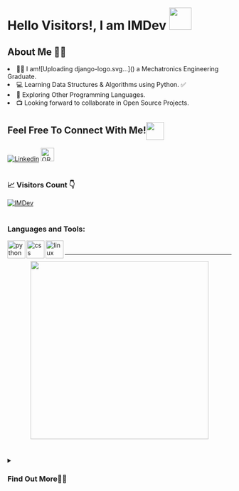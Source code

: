 <h1>Hello Visitors!, I am IMDev  <img src="https://i.giphy.com/media/v1.Y2lkPTc5MGI3NjExdG53dzZvdDMyeHE2Mndma254bWo0ZWFuemFtOXRpdWoxYWgxMHg1MyZlcD12MV9pbnRlcm5hbF9naWZfYnlfaWQmY3Q9Zw/tsX3YMWYzDPjAARfeg/giphy.gif" width="50px"></h1>
<h2>About Me 👨‍🎓</h2>

<li> 🐱‍👤 I am![Uploading django-logo.svg…]()
 a Mechatronics Engineering Graduate.</li>
<li> 💻 Learning Data Structures & Algorithms using Python. ✅</li>
<li> 💞 Exploring Other Programming Languages.</li>
<li> 📺 Looking forward to collaborate in Open Source Projects.</li>

## Feel Free To Connect With Me!<img align="center" src="https://github.com/rajput2107/rajput2107/blob/master/Assets/Handshake.gif" height="40px" />

<!--*[![Twitter](https://img.shields.io/badge/Twitter-1DA1F2?style=for-the-badge&logo=twitter&logoColor=white)](https://twitter.com/FarhAnonymous)*-->
[![Linkedin](https://img.shields.io/badge/LinkedIn-0077B5?style=for-the-badge&logo=linkedin&logoColor=white)](https://www.linkedin.com/in/sheikh-mohamad-naim-shikh-shatir-9211771bb/)
<a href="https://orcid.org/0000-0002-7988-3138" target="_blank">
  <img src="https://orcid.org/assets/vectors/orcid.logo.icon.svg" alt="ORCID" width="30" height="30">
</a>
<!--[![Stack Overflow](https://img.shields.io/badge/Stack_Overflow-FE7A16?style=for-the-badge&logo=stack-overflow&logoColor=white)](https://stackoverflow.com/users/14277705/farhan)-->
#
<h3>📈 Visitors Count 👇 </h3>
<div>
    <a href="https://github.com/cofferide" target="_blank">
        <img src="https://komarev.com/ghpvc/?username=cofferide&label=Profile%20views&color=0e75b6&style=for-the-badge" alt="IMDev" />
   </a> 
</div>

#
<h3 align="left">Languages and Tools:</h3>
<img align="left" src="https://cdn.jsdelivr.net/gh/devicons/devicon@latest/icons/python/python-original-wordmark.svg" alt="python"  width="40" height="40"/>
<img align="left" src="https://cdn.jsdelivr.net/gh/devicons/devicon@latest/icons/css3/css3-original-wordmark.svg" alt="css" width="40" height="40"/>
<img align="left" src="https://cdn.jsdelivr.net/gh/devicons/devicon@latest/icons/linux/linux-original.svg" alt="linux" width="40" height="40"/>
<br />
<hr>
<p align="center">
  <img width="400px" src="https://github-readme-stats.vercel.app/api?username=cofferide&count_private=true&show_icons=true&theme=solarized-dark&hide_border=true&bg_color=1F222E" />
</p>

#
<details>
<summary><h3>Find Out More👨‍💻</h3></summary>
    <p>Nothing! You have reached the end. Keep soaring high!</p>
⣿⣿⣿⣿⣿⣿⣿⣿⣿⣿⣿⣿⣿⠟⣩⣤⠄⣉⣙⠻⣿⣿⣿⣿⣿⣿⢿⣿⣿⣿⣿⣿⣿⣿⣿⣿⣿⣿⣿⣿⣿⣿⣿⣿⣿⣿⣿⣿⣿⣿⣿⣿⣿⣿⣿⣿⣿⣿⣿⣿⣿⣿⣿⣿⣿
⣿⣿⣿⣿⣿⣿⣿⣿⣿⣿⡿⠛⢡⣾⣿⢃⣾⣿⣿⡆⣿⣿⣿⣿⡿⠁⣤⣤⣈⠙⠻⣿⣿⣿⣿⣿⣿⣿⣿⣿⣿⣿⣿⣿⠿⠿⠿⠟⠛⠿⠿⢿⣿⣿⣿⣿⣿⣿⣿⣿⣿⣿⣿⣿⣿
⣿⣿⣿⣿⣿⣿⣿⣿⣿⠏⣰⢃⣿⣿⠇⣾⣿⣿⣿⠁⣿⣿⣿⣿⠁⣼⣿⣿⡝⢿⣦⡈⠻⣿⣿⣿⣿⣿⡿⠟⠛⢉⣁⣠⡤⡴⠶⠶⠶⠶⣦⣤⣈⠙⢿⣿⣿⣿⣿⣿⣿⣿⣿⣿⣿
⣿⣿⣿⣿⣿⣿⣿⡟⣡⢰⡿⠸⠟⣋⣴⣿⣿⣿⡿⠀⢛⡛⠻⡟⠀⣿⣿⢧⡛⡤⢻⣿⣆⠈⢿⠿⠛⢁⠤⠔⠚⡉⢁⠂⡐⢀⠆⡐⠠⠂⠄⡠⢉⠳⢄⠹⣿⣿⣿⣿⣿⣿⣿⣿⣿
⣿⣿⣿⣿⣿⣿⣿⢰⣿⠘⢡⣶⣿⣿⣿⣿⡿⠋⣴⣾⣿⣿⡧⠀⠸⣿⣿⣯⡟⡔⠂⢻⣿⣧⠀⠐⠈⠂⠌⢠⠁⠐⠂⠡⠐⠂⠀⣤⣤⢦⣤⡄⠀⠂⠌⠂⢹⣿⣿⣿⣿⣿⣿⣿⣿
⣿⣿⣿⣿⣿⣿⣏⢸⣏⣴⣿⣿⣿⣿⡿⠏⢁⣾⣿⣿⣿⣿⠇⣸⠀⣿⣿⣧⠷⠀⣀⢸⣿⣿⣆⠀⣀⠠⠀⡀⠤⠀⠄⡠⢀⣴⣿⡿⠁⡀⢿⡿⢱⡀⠀⠠⠀⣿⣿⣿⣿⣿⣿⣿⣿
⣿⣿⣿⣿⣿⣿⣿⢸⣿⣿⣿⣿⡿⣫⣴⣿⣿⣿⣿⣿⡿⢋⣴⣿⡄⢿⣿⣯⡇⢘⡀⢸⣿⣿⠛⠀⡀⢂⠡⠐⠠⢁⠢⢠⣿⠟⠉⢄⣴⣄⣂⡔⢸⡇⠈⡐⠀⣿⣿⣿⣿⣿⣿⣿⣿
⣿⣿⣿⣿⣿⣿⡇⣾⣿⣿⣿⡟⣴⣿⣿⣿⣿⣿⣿⣿⡇⡸⠋⠁⠀⠈⣿⡿⠅⣂⣴⣿⠟⠁⡀⢂⠁⠂⠄⠉⠐⠂⠀⠈⠉⠃⠐⠛⠛⠿⠿⢁⢺⡇⢀⠐⠐⢛⡛⢻⣿⣿⣿⣿⣿
⣿⣿⣿⣿⣿⣿⠃⣿⣿⣿⣿⣿⣿⣿⣿⣿⣿⣿⣿⠟⣰⠀⠀⠐⠠⠀⠈⠿⠿⠛⠉⢀⠀⠂⢀⣠⣤⣶⡶⠟⠉⠀⠀⠈⠻⠛⠡⠂⠄⠠⢀⠀⡈⠀⠠⢀⣾⣿⡇⢸⣿⣿⣿⣿⣿
⣿⣿⣿⣿⣿⣿⡇⢻⣽⣿⣿⣿⣿⣿⣿⣿⣟⣫⣵⡶⢈⠀⢀⣁⠀⠁⢂⠐⡠⠐⠈⠀⠠⢈⠋⠟⠛⠋⣀⣤⣤⣶⣤⣄⠀⠀⠀⠀⡀⠄⠀⠂⠐⡀⠂⠄⠈⠻⢁⣿⣿⣿⣿⣿⣿
⣿⣿⣿⣿⣿⣿⣿⣦⠙⣛⣻⣿⣿⣿⣿⣿⣿⡿⠛⠁⣠⣾⣿⣿⣿⣆⠀⠈⢀⠄⢸⣷⣤⣤⣴⣶⣿⣾⠟⣉⢄⡤⠉⠻⡄⣿⣷⣦⣄⠈⠀⠁⠂⠀⢁⠈⡐⠀⠘⢿⣿⣿⣿⣿⣿
⣿⣿⣿⣿⣿⣿⣿⣿⡀⠿⠿⠿⠿⠛⠛⠉⠁⠀⠀⢰⣿⣿⣷⠉⢿⣿⡀⡼⢩⡒⡄⠙⢿⣿⣿⣿⡿⢁⣾⢣⠏⢀⡄⠀⢻⣿⣿⠟⠁⠤⣤⣀⠀⠀⢂⠐⡀⠁⠆⠈⣿⣿⣿⣿⣿
⣿⣿⣿⣿⣿⣿⣿⣿⣿⣷⣶⡀⠀⠀⡀⠄⡐⢈⠀⣿⣿⣿⠿⢳⠈⣿⡇⠱⢣⡝⡜⠩⠀⣹⣿⣿⠃⣾⣿⢼⡀⠈⠁⢀⣿⣿⠋⡀⠀⣦⠘⡿⠀⠀⢂⠰⢀⠉⡐⠀⣿⣿⣿⣿⣿
⣿⣿⣿⣿⣿⣿⣿⣿⣿⣿⣿⣇⠀⡐⢀⠂⠔⠂⠀⣿⣿⣿⣶⣄⠀⣿⣇⠈⢳⡸⢜⠀⣾⡿⠛⣿⡀⣿⣿⣜⠷⠶⢂⣾⣿⠃⠈⠁⡜⡼⢠⠇⠀⠌⡀⠆⡈⠐⢀⣴⣿⣿⣿⣿⣿
⣿⣿⣿⣿⣿⣿⣿⣿⣿⣿⣿⣿⡄⠀⠠⠈⠄⡡⠀⢹⣿⣿⡟⢀⣼⣿⣿⣦⣄⣉⣡⣴⠋⠀⠀⠸⣷⣌⡛⠛⢋⣠⣾⠟⠃⣈⣒⡉⠚⠃⠎⣠⣤⣤⣤⣴⣶⣾⣿⣿⠟⠛⠛⢿⣿
⣿⣿⣿⣿⡿⠋⠉⠉⠉⠙⠿⣿⣷⠀⠁⠌⠐⠀⠂⠈⢻⣿⣶⣿⣿⣿⣿⣿⣿⣿⣿⡿⠃⠀⠀⠀⠈⠃⠉⣿⣿⣿⣿⣿⣿⣿⣿⣿⣿⡗⢦⠈⢻⣿⣿⣿⠟⢩⠅⠀⣴⣿⣷⠈⣿
⣿⣿⣿⠏⠀⠀⠀⠀⠀⠀⠀⠸⣿⣆⠀⠄⠠⠀⠄⠠⠀⠈⠿⢿⣿⣿⣿⣿⣿⣿⣿⣧⠁⠀⠀⠀⠀⠀⠀⢿⣿⣿⣿⣿⣿⣿⣿⣿⣿⣿⣦⢷⡀⢿⡿⠁⠴⠏⢀⣾⣿⣿⡿⢀⣿
⣿⣿⡏⠀⠀⣠⣴⣾⣿⣿⣿⣇⢹⣿⡄⠠⠁⠌⡈⠄⣁⠂⠄⠀⢻⣿⣿⣿⣿⣿⣿⣏⠄⠀⠀⠀⠀⠀⠀⠸⣟⣿⣿⣿⣿⣿⣿⣿⣿⣿⣿⢸⡇⡠⢰⡿⢋⣻⣿⣿⣿⣿⠁⣼⣿
⣿⣿⠁⠀⡜⣣⠟⠛⠉⠉⠉⠉⠈⣿⡿⠀⠈⡐⠀⠆⢠⠈⠤⠁⡀⠻⣿⣿⣿⣿⣿⠏⠐⣷⡄⠀⠀⠀⠀⠀⠙⢯⣻⢿⣿⣿⣿⣿⣿⣿⢫⡟⠰⢣⣾⣷⣿⣿⣿⣿⣿⠃⣰⣿⣿
⣿⣿⡆⢷⠠⠁⠀⠀⢀⣤⣶⣶⡄⠉⠀⠠⠐⠠⢉⠐⠠⡈⠄⠁⢀⡄⠙⣿⣿⣿⡏⠀⡀⠹⣧⡀⠀⠀⠀⠀⠀⠀⠙⠳⠯⢽⣿⣯⠭⠞⠋⠀⠀⢺⣿⣿⣿⣿⣿⣿⡟⠀⡛⠻⣿
⣿⣿⣷⠘⠀⠀⠀⣜⡻⣿⠿⢋⡴⠇⠀⠡⢈⢂⡐⢈⠡⠐⣀⣴⡟⢣⠀⢸⣿⣿⡇⠠⠐⡀⠘⢿⣦⣀⠲⣖⡄⠀⠀⠀⠀⠀⠀⠀⠀⠀⠀⠄⢂⠀⣿⣿⣿⣿⣿⣿⣿⣿⣿⣷⡌
⣿⣿⣿⣷⡄⢀⣤⠐⠝⠁⢀⢎⠱⡈⢆⠠⡀⠀⢀⣠⣴⡞⢯⠱⡈⢆⡁⠘⣿⣿⣧⠀⠡⠐⠠⢀⠙⠛⢃⣠⣴⣂⠤⠤⣤⠾⠀⠀⠠⢀⠃⠌⡀⠂⣼⣿⡿⣿⣿⣿⣿⣿⣿⡿⢃
⣿⣿⣿⣿⣿⣦⡙⠋⠀⠀⡌⢢⠑⡌⠂⢁⡴⠚⢉⣁⣠⣈⣀⠡⠘⡄⠂⠀⠈⠻⣿⣷⣤⣁⣀⣀⣤⣶⣿⣿⠿⠿⠛⠋⠁⠀⠠⢈⠐⡠⠈⠀⢠⣴⣟⣿⠃⠿⠟⢋⣥⣶⣶⣶⣿
⣿⣿⣿⣿⣿⠏⡴⢃⠄⠀⡄⢣⠘⡰⠀⡿⠀⣾⣿⣿⡿⣿⠛⠇⠈⠄⠀⠀⡀⠀⠀⠙⠛⠛⠛⠛⠋⠁⠀⢀⠠⠀⠀⢀⠂⠡⠒⣀⣡⣤⣶⣿⣶⣬⣭⣤⣾⣿⣿⣿⣿⣿⣿⣿⣿
⣿⣿⣿⣿⡏⣼⠡⠂⢠⠘⡠⠃⠜⡠⢀⠙⡀⠑⠨⠼⠵⠘⠋⠀⠀⡀⡀⠂⠌⠠⢁⠂⠄⠠⠀⠄⠐⠀⡐⢄⠂⡁⢀⣤⣴⣶⣿⣿⣿⣿⣿⣿⣿⣿⣿⣿⣿⣿⣿⣿⣿⣿⣿⣿⣿
⣿⣿⣿⠟⡡⢣⠃⠀⠆⡱⠠⢑⠨⠄⡡⢂⠠⠀⡀⠀⠀⡀⠀⢄⠱⡐⢄⠂⡄⠄⡀⠈⠀⠃⠈⢀⠰⠠⠁⢂⡐⠀⣼⣿⣿⣿⣿⣿⣿⣿⣿⣿⣿⣿⣿⣿⣿⣿⣿⣿⣿⣿⣿⣿⣿
⣿⡿⢣⡞⢡⠓⠀⠈⠐⠠⠁⠂⠂⠡⠐⠠⠁⠒⠠⠑⠂⠔⠉⠄⠒⠨⠄⢣⠈⡔⠈⠅⠀⠠⠀⢠⣤⣶⡶⡆⠀⣼⣿⣿⣿⣿⣿⣿⣿⣿⣿⣿⣿⣿⣿⣿⣿⣿⣿⣿⣿⣿⣿⣿⣿
⡿⢠⡾⠠⢆⡇⠀⠀⠀⠠⠀⡀⠀⠄⡀⠄⡈⠀⢀⠀⡀⠄⢠⠈⡀⠆⠰⢀⠰⢀⡀⠀⠀⠀⣾⠿⡏⠇⡁⠀⢠⣿⣿⣿⣿⣿⣿⣿⣿⣿⣿⣿⣿⣿⣿⣿⣿⣿⣿⣿⣿⣿⣿⣿⣿
⠁⣿⠃⡃⠯⡜⡥⠀⠄⠀⠀⠀⠀⠀⠀⠀⡀⠠⠀⠄⠐⠈⢀⠐⠠⢈⠁⠆⠂⠆⠤⢁⠀⠀⠉⠉⠀⢁⣤⣾⣿⣿⣿⣿⣿⣿⣿⣿⣿⣿⣿⣿⣿⣿⣿⣿⣿⣿⣿⣿⣿⣿⣿⣿⣿
⠀⣟⡄⠆⠑⣎⠱⠣⠤⢁⠂⠐⠐⠈⣁⠁⣤⢄⡀⠀⢀⠈⠀⠒⠀⠂⠈⠀⠡⠈⠀⡀⠄⠐⢀⣠⣾⣿⣿⣿⣿⣿⣿⣿⣿⣿⣿⣿⣿⣿⣿⣿⣿⣿⣿⣿⣿⣿⣿⣿⣿⣿⣿⣿⣿
⣧⡘⢔⠈⠢⡄⣃⣑⡨⠔⠊⣠⣾⣿⠇⣼⠡⢎⡴⢄⠀⠈⠐⠀⠂⢀⠠⠤⠀⠂⣀⣠⣴⣾⣿⣿⣿⣿⣿⣿⣿⣿⣿⣿⣿⣿⣿⣿⣿⣿⣿⣿⣿⣿⣿⣿⣿⣿⣿⣿⣿⣿⣿⣿⣿
⣿⣿⣦⣬⣅⣠⣤⣤⣤⣶⣿⣿⣿⣿⡆⢇⠈⠧⡘⢆⠣⠄⣀⠀⢂⣡⣴⣶⣿⣿⣿⣿⣿⣿⣿⣿⣿⣿⣿⣿⣿⣿⣿⣿⣿⣿⣿⣿⣿⣿⣿⣿⣿⣿⣿⣿⣿⣿⣿⣿⣿⣿⣿⣿⣿
⣿⣿⣿⣿⣿⣿⣿⣿⣿⣿⣿⣿⣿⣿⣿⣦⣈⠢⠱⠌⠔⢋⣡⣴⣿⣿⣿⣿⣿⣿⣿⣿⣿⣿⣿⣿⣿⣿⣿⣿⣿⣿⣿⣿⣿⣿⣿⣿⣿⣿⣿⣿⣿⣿⣿⣿⣿⣿⣿⣿⣿⣿⣿⣿⣿

    
<!---
FarhAnonymous/FarhAnonymous is a ✨ special ✨ repository because its `README.md` (this file) appears on your GitHub profile.
You can click the Preview link to take a look at your change.
--->
